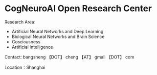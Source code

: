 # CogNeuroAI Open Research Center

Research Area:
- Artificial Neural Networks and Deep Learning
- Biological Neural Networks and Brain Science
- Cosciousness
- Artificial Intelligence

Contact: bangsheng 【DOT】 cheng 【AT】 gmail 【DOT】 com

Location：Shanghai

<!---
chengbangsheng/chengbangsheng is a ✨ special ✨ repository because its `README.md` (this file) appears on your GitHub profile.
You can click the Preview link to take a look at your changes.
--->
